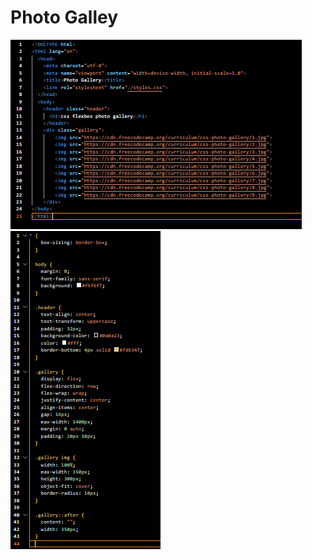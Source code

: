 # Photo Galley
![SS1](<Screenshot 2023-09-12 212251.png>)
![SS2](<Screenshot 2023-09-12 212300.png>)